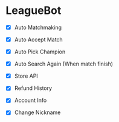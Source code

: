 # LeagueBot

- [x] Auto Matchmaking
- [x] Auto Accept Match
- [x] Auto Pick Champion
- [x] Auto Search Again (When match finish)

- [x] Store API
- [x] Refund History
- [x] Account Info
- [x] Change Nickname
